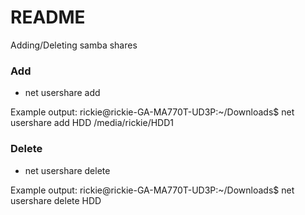 # README #

Adding/Deleting samba shares

### Add ###

- net usershare add <sharename> <filepath>

Example output:
rickie@rickie-GA-MA770T-UD3P:~/Downloads$ net usershare add HDD /media/rickie/HDD1


### Delete ###

- net usershare delete <sharename>

Example output:
rickie@rickie-GA-MA770T-UD3P:~/Downloads$ net usershare delete HDD

